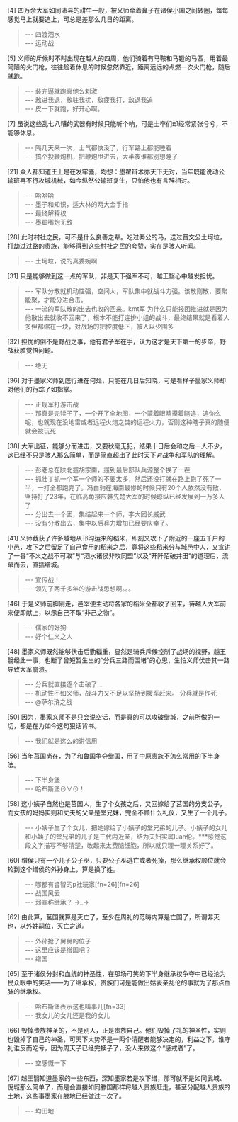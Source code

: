 
[4] 四万余大军如同沛县的耕牛一般，被义师牵着鼻子在诸侯小国之间转圈，每每感觉马上就要追上，可总是差那么几日的距离。
>--- 四渡泗水<br>
>--- 运动战<br>

[5] 义师的斥候时不时出现在越人的四周，他们骑着有马鞍和马镫的马匹，用着最简陋的火门枪，往往趁着休息的时候忽然靠近，距离远远的点燃一次火门枪，随后就跑。
>--- 装完逼就跑真他么刺激<br>
>--- 敌进我退，敌驻我扰，敌疲我打，敌退我追<br>
>--- 皮一下就跑，好开心啊。<br>

[7] 虽说这些乱七八糟的武器有时候只能听个响，可是士卒们却经常紧张兮兮，不能够休息。
>--- 隔几天来一次，士气都快没了，行军路上都能睡着<br>
>--- 搞个投鞭炮机，把鞭炮甩进去，大半夜谁都别想睡了<br>

[21] 众人都知道王上是在发牢骚，均想：墨翟辩术亦天下无对，当年既能说动公输班再不行攻城机械，如今纵然公输班复生，只怕他也有言辞相对。
>--- 哈哈哈<br>
>--- 墨子和知识，适大林的两大金手指<br>
>--- 最终解释权<br>
>--- 墨翟嘴炮无敌<br>

[28] 此时村社之民，可不是什么良善之辈。吃过秦公的马，送过晋文公土坷垃，打劫过过路的贵族，能够得到这些村社之民的夸赞，实在是骇人听闻。
>--- 土坷垃，说的真委婉啊<br>

[31] 只是能够做到这一点的军队，非是天下强军不可，越王翳心中越发担忧。
>--- 军队分散就机动性强，空间大，军队集中就战斗力强。该散则散，要聚能聚，才能分进合击。<br>
>--- 一流的军队散的出去也收的回来。kmt军
为什么只能报团推进就是因为他散出去就收不回来了，根本不能打连排小组的战斗，最终结果就是看着人多但都缩在一块，对战场的把控度低下，被人以少围多<br>

[32] 担忧的倒不是野战之事，他有君子军在手，认为这才是天下第一的步卒，野战获胜觉悟问题。
>--- 绝无<br>

[36] 对于墨家义师到底行进在何处，只能在几日后知晓，可是看样子墨家义师却对他们的行踪了如指掌。
>--- 正规军打游击战<br>
>--- 那真是完犊子了，一个开了全地图，一个蒙着眼睛摸着瞎追，追你么呢，也就现在没地雷或者远程火炮之类的远程火力，否则这种瞎子真的随便就会被玩死<br>

[38] 大军出征，能够分而进击，又要秋毫无犯，结果十日后会和之后一人不少，这已经不只是骇人那么简单，而是简直超出了此时天下对战争和军队的理解。
>--- 彭老总在陕北遛胡宗南，遛到最后部队兵源整个换了一茬<br>
>--- 抓壮丁抓一个军一个师的不要太多，然后还没打就在路上跑了死了一半，一打全都跑完了。冯白驹在海南最惨的时候只有20个人依然没有散，坚持打了23年，在临高角接应韩先楚大军的时候琼纵已经发展到一万多人了<br>
>--- 分出去一个团，集结起来一个师，李大团长威武<br>
>--- 没有分散出去，集中以后兵力增加已经要庆幸了。<br>

[41] 义师截获了许多越地从邗沟运来的稻米，即刻又攻下了附近的一座五千户的小邑，攻下之后留足了自己食用的稻米之后，竟将这些稻米分与城邑中人，又宣讲了一番“不义之战不可取”与“泗水诸侯非攻同盟”以及“开阡陌破井田”的道理后，流窜而去，直插缯城。
>--- 宣传战！<br>
>--- 领先了两千多年的游击战思想啊。。。<br>

[46] 于是义师前脚刚走，邑宰便主动将各家的稻米全都收了回来，待越人大军前来便即献上，以示自己不取“非己之物”。
>--- 儒家的好狗<br>
>--- 好个仁义之人<br>

[48] 墨家义师既然能够伏击后勤辎重，显然是骑兵斥候控制了战场的视野，越王翳经此一事，也断了曾短暂生出的“分兵三路而围堵”的心思，生怕义师伏击其一路导致大军崩溃。
>--- 分兵就直接逐个击破了…<br>
>--- 机动性不如义师，战斗力又不足以坚持到援军赶来。
分兵就是作死<br>
>--- @萨尔浒之战<br>

[50] 因为，墨家义师不是只会说空话，而是真的可以攻破缯城，之前所做的一切，都是在为如今这句狠话背书。
>--- 我们就是这么的讲信用<br>

[56] 当年莒国尚在，为了和鲁国争夺缯国，用了中原贵族不怎么常用的下半身法。
>--- 下半身堡<br>
>--- 哈布斯堡⊙∀⊙！<br>

[58] 这小姨子自然也是莒国人，生了个女孩之后，又回嫁给了莒国的分支公子，而女孩的妈妈实则和丈夫的父亲是堂兄妹，完全不顾什么礼仪，又生了一个儿子。
>--- 小姨子生了个女儿，把她嫁给了小姨子的堂兄弟的儿子。小姨子的女儿和小姨子的堂兄弟的儿子是三代内近亲，结为夫妇实属luan伦。***感觉这段文字描写不够清楚，改起来太费脑细胞，所以就只理一理关系好了。<br>

[60] 缯侯只有一个儿子公子巫，只要公子巫逃亡或者死掉，那么继承权顺位就会轮到这个缯侯的外孙身上，算是换了姓。
>--- 哪都有睿智的p社玩家[fn=26][fn=26]<br>
>--- 战国风云<br>
>--- 弱宣称继承？ →_→<br>

[62] 由此算，莒国就算是灭亡了，至少在周礼的范畴内算是亡国了，所谓非灭也，以外姓嗣位，灭亡之道。
>--- 外孙抢了舅舅的位子<br>
>--- 这里应该是缯国吧？<br>
>--- 缯国<br>

[65] 至于诸侯分封和血统的神圣性，在那场可笑的下半身继承权争夺中已经沦为民众眼中的笑话——为了继承权，贵族们可是能做出姑表亲乱伦的事就为了那点血脉的继承权。
>--- 哈布斯堡表示这也叫事儿[fn=33]<br>
>--- 我女儿的女儿还是我的女儿<br>

[66] 毁掉贵族神圣的，不是别人，正是贵族自己。他们毁掉了礼的神圣性，实则也毁掉了自己的神圣，可天下大势不是一两个清醒者能够决定的，利益之下，谁守礼谁反而吃亏，因为周天子已经完犊子了，没人来做这个“惩戒者”了。
>--- 空感慨一下<br>

[67] 越王翳知道墨家的一些东西，深知墨家若是攻下缯，那可就不是如同武城、倪城那么简单了，而是会直接如同滕国那样将越人贵族赶走，甚至分配越人贵族的土地，这些事墨家在滕地已经做过一次了。
>--- 均田地<br>
